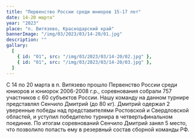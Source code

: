 ```yaml
---
title: "Первенство России среди юниоров 15-17 лет"
date: 14-20 марта"
year: "2023"
place: "п. Витязево, Краснодарский край"
bannerImage: "/img/03/2023/03/14-20/01.jpg"
description: ""
gallary:
  [
    { id: "01", src: "/img/03/2023/03/14-20/02.jpg" },
    { id: "01", src: "/img/03/2023/03/14-20/03.jpg" },
  ]
---
```


С 14 по 20 марта в п. Витязево прошло Первенство России среди юниоров и юниорок 2006-2008 г.р., соревнования собрали 757 участников с 60 субъектов России. Нашу команду на данном турнире представлял Сенчило Дмитрий (до 80 кг). Дмитрий одержал 2 уверенные победы над представителями Ростовской и Свердловской областей, и уступил победителю турнира в четвертьфинальном поединке. По итогам соревнований Сенчило Дмитрий занял 5 место, что позволило попасть ему в резервный состав сборной команды РФ.
